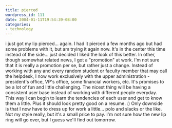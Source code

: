 ```yaml
---
title: pierced
wordpress_id: 111
date: 2004-01-11T19:54:39-08:00
categories:
- technology
---
```

i just got my lip pierced... again.  I had it pierced a few months ago but had some problems with it, but am trying it
again now.  It's in the center this time instead of the side... just decided I liked the look of this better.  In other,
though somewhat related news, I got a "promotion" at work.  I'm not sure that it is really a promotion per se, but
rather just a change.  Instead of working with any and every random student or faculty member that may call the
helpdesk, I now work exclusively with the upper administration - president's office, VP's office, some financial
workers, etc.  It's promises to be a lot of fun and little challenging.  The nicest thing will be having a consistent
user base instead of working with different people everyday.  This way I can begin to learn the tendencies of each user
and get to know them a little.  Plus it should look pretty good on a resume. :)  Only downside is that I now have to
dress up for work a little... polo and slacks or the like.  Not my style really, but it's a small price to pay.  I'm not
sure how the new lip ring will go over, but I guess we'll find out tomorrow.
